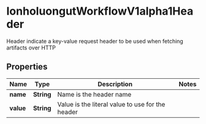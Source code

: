 

# IonholuongutWorkflowV1alpha1Header

Header indicate a key-value request header to be used when fetching artifacts over HTTP

## Properties

Name | Type | Description | Notes
------------ | ------------- | ------------- | -------------
**name** | **String** | Name is the header name | 
**value** | **String** | Value is the literal value to use for the header | 



